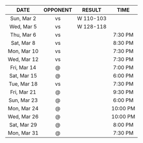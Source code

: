 |    DATE     |         OPPONENT          |  RESULT   |   TIME   |
|:-----------:|:-------------------------:|:---------:|:--------:|
| Sun, Mar 2  |  vs [](/r/denvernuggets)  | W 110-103 |          |
| Wed, Mar 5  |     vs [](/r/ripcity)     | W 128-118 |          |
| Thu, Mar 6  |     vs [](/r/sixers)      |           | 7:30 PM  |
| Sat, Mar 8  |     vs [](/r/lakers)      |           | 8:30 PM  |
| Mon, Mar 10 |    vs [](/r/utahjazz)     |           | 7:30 PM  |
| Wed, Mar 12 |     vs [](/r/thunder)     |           | 7:30 PM  |
| Fri, Mar 14 |       @ [](/r/heat)       |           | 7:00 PM  |
| Sat, Mar 15 |      @ [](/r/gonets)      |           | 6:00 PM  |
| Tue, Mar 18 |     vs [](/r/gonets)      |           | 7:30 PM  |
| Fri, Mar 21 |     @ [](/r/utahjazz)     |           | 9:30 PM  |
| Sun, Mar 23 |     @ [](/r/ripcity)      |           | 6:00 PM  |
| Mon, Mar 24 |      @ [](/r/kings)       |           | 10:00 PM |
| Wed, Mar 26 |       @ [](/r/suns)       |           | 10:00 PM |
| Sat, Mar 29 |     @ [](/r/nbaspurs)     |           | 8:00 PM  |
| Mon, Mar 31 | @ [](/r/memphisgrizzlies) |           | 7:30 PM  |